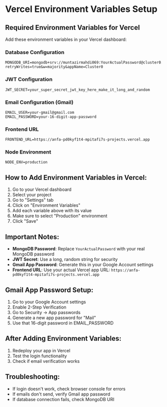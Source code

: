 # Vercel Environment Variables Setup

## Required Environment Variables for Vercel

Add these environment variables in your Vercel dashboard:

### Database Configuration
```
MONGODB_URI=mongodb+srv://muntazirmahdi069:YourActualPassword@cluster0.hoi6onw.mongodb.net/?retryWrites=true&w=majority&appName=Cluster0
```

### JWT Configuration
```
JWT_SECRET=your_super_secret_jwt_key_here_make_it_long_and_random
```

### Email Configuration (Gmail)
```
EMAIL_USER=your-gmail@gmail.com
EMAIL_PASSWORD=your-16-digit-app-password
```

### Frontend URL
```
FRONTEND_URL=https://anfa-pd0kyf1t4-mpitafi7s-projects.vercel.app
```

### Node Environment
```
NODE_ENV=production
```

## How to Add Environment Variables in Vercel:

1. Go to your Vercel dashboard
2. Select your project
3. Go to "Settings" tab
4. Click on "Environment Variables"
5. Add each variable above with its value
6. Make sure to select "Production" environment
7. Click "Save"

## Important Notes:

- **MongoDB Password**: Replace `YourActualPassword` with your real MongoDB password
- **JWT Secret**: Use a long, random string for security
- **Gmail App Password**: Generate this in your Google Account settings
- **Frontend URL**: Use your actual Vercel app URL: `https://anfa-pd0kyf1t4-mpitafi7s-projects.vercel.app`

## Gmail App Password Setup:

1. Go to your Google Account settings
2. Enable 2-Step Verification
3. Go to Security → App passwords
4. Generate a new app password for "Mail"
5. Use that 16-digit password in EMAIL_PASSWORD

## After Adding Environment Variables:

1. Redeploy your app in Vercel
2. Test the login functionality
3. Check if email verification works

## Troubleshooting:

- If login doesn't work, check browser console for errors
- If emails don't send, verify Gmail app password
- If database connection fails, check MongoDB URI 